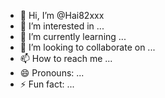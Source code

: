 - 👋 Hi, I’m @Hai82xxx
- 👀 I’m interested in ...
- 🌱 I’m currently learning ...
- 💞️ I’m looking to collaborate on ...
- 📫 How to reach me ...
- 😄 Pronouns: ...
- ⚡ Fun fact: ...

<!---
Hai82xxx/Hai82xxx is a ✨ special ✨ repository because its `README.md` (this file) appears on your GitHub profile.
You can click the Preview link to take a look at your changes.
--->
